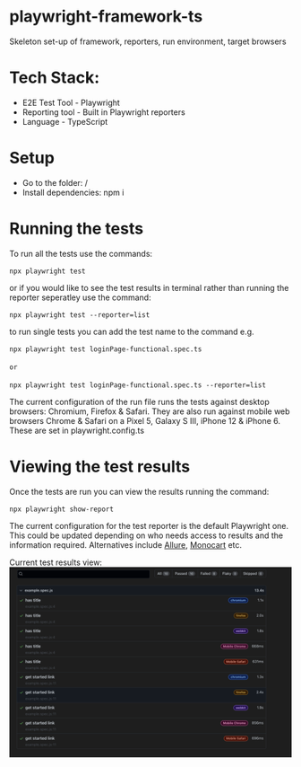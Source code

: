 # playwright-framework-ts
Skeleton set-up of framework, reporters, run environment, target browsers

# Tech Stack:
* E2E Test Tool - Playwright
* Reporting tool - Built in Playwright reporters
* Language - TypeScript

# Setup
* Go to the folder: /
* Install dependencies: npm i

# Running the tests
To run all the tests use the commands: 

```
npx playwright test
```
or if you would like to see the test results in terminal rather than running the reporter seperatley use the command: 

```
npx playwright test --reporter=list
```
to run single tests you can add the test name to the command e.g.

```
npx playwright test loginPage-functional.spec.ts

or 

npx playwright test loginPage-functional.spec.ts --reporter=list
```

The current configuration of the run file runs the tests against desktop browsers: Chromium, Firefox & Safari. They are also run against mobile web browsers Chrome & Safari on a Pixel 5, Galaxy S III, iPhone 12 & iPhone 6. These are set in playwright.config.ts

# Viewing the test results
Once the tests are run you can view the results running the command: 

```
npx playwright show-report
```

The current configuration for the test reporter is the default Playwright one. This could be updated depending on who needs access to results and the information required. Alternatives include [Allure](https://github.com/allure-framework/), [Monocart](https://cenfun.github.io/monocart-reporter/) etc.

Current test results view:
![Image of the test report page](/images/testResults.png)




